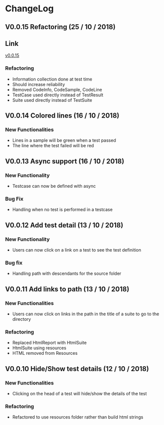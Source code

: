 # ChangeLog
## V0.0.15 Refactoring (25 / 10 / 2018)
## Link
[v0.0.15](https://github.com/kurohikari/MyoTest/tree/92cdeeece213e828b91d14f677e8745a6890d2a9)
### Refactoring
* Information collection done at test time
* Should increase reliability
* Removed CodeInfo, CodeSample, CodeLine
* TestCase used directly instead of TestResult
* Suite used directly instead of TestSuite
## V0.0.14 Colored lines (16 / 10 / 2018)
### New Functionalities
* Lines in a sample will be green when a test passed
* The line where the test failed will be red
## V0.0.13 Async support (16 / 10 / 2018)
### New Functionality
* Testcase can now be defined with async
### Bug Fix
* Handling when no test is performed in a testcase
## V0.0.12 Add test detail (13 / 10 / 2018)
### New Functionality
* Users can now click on a link on a test to see the test definition
### Bug fix
* Handling path with descendants for the source folder
## V0.0.11 Add links to path (13 / 10 / 2018)
### New Functionalities
* Users can now click on links in the path in the title of a suite to go to the directory
### Refactoring
* Replaced HtmlReport with HtmlSuite
* HtmlSuite using resources
* HTML removed from Resources
## V0.0.10 Hide/Show test details (12 / 10 / 2018)
### New Functionalities
* Clicking on the head of a test will hide/show the details of the test
### Refactoring
* Refactored to use resources folder rather than build html strings